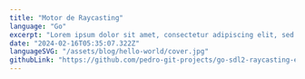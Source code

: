 ```yaml
---
title: "Motor de Raycasting"
language: "Go"
excerpt: "Lorem ipsum dolor sit amet, consectetur adipiscing elit, sed do eiusmod tempor incididunt ut labore et dolore magna aliqua. Praesent elementum facilisis leo vel fringilla est ullamcorper eget. At imperdiet dui accumsan sit amet nulla facilities morbi tempus."
date: "2024-02-16T05:35:07.322Z"
languageSVG: "/assets/blog/hello-world/cover.jpg"
githubLink: "https://github.com/pedro-git-projects/go-sdl2-raycasting-engine"
---
```



